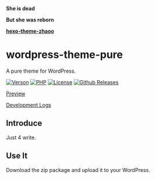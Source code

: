 **She is dead**

**But she was reborn**

**[hexo-theme-zhaoo](https://github.com/izhaoo/hexo-theme-zhaoo)**

# wordpress-theme-pure

A pure theme for WordPress.

[![Verson](https://img.shields.io/badge/Release-1.4.0-orange.svg)](https://github.com/izhaoo/pure)
[![PHP](https://img.shields.io/badge/PHP-7.2-blue.svg)](http://www.php.net/ChangeLog-7.php)
[![License](https://img.shields.io/badge/License-MIT-red.svg)](https://mit-license.org/)
[![Github Releases](https://img.shields.io/badge/downloads-184KB-brightgreen.svg)](https://github.com/izhaoo/pure/releases)

[Preview](https://pure.izhaoo.com)

[Development Logs](https://pure.izhaoo.com/development-log.html)

## Introduce

Just 4 write.

## Use It

Download the zip package and upload it to your WordPress.
